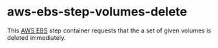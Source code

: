 # aws-ebs-step-volumes-delete

This [AWS EBS](https://aws.amazon.com/ebs/) step container requests that the a
set of given volumes is deleted immediately.